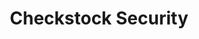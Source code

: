 ---
title: "Checkstock Security"
address: "105/106 Robertson Mews Unit 49 Baldoyle Ind Est 13 Co. Dublin"
tel: "(1800)511605"
county: "Dublin"
category: "Libraries"
type: "Content"
lat: "53.395236"
lng: "-6.147605492"
---